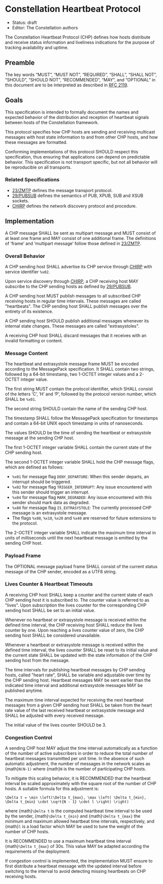 # Constellation Heartbeat Protocol

* Status: draft
* Editor: The Constellation authors

The Constellation Heartbeat Protocol (CHP) defines how hosts distribute and receive status information and liveliness indications for the purpose of tracking availability and uptime.

## Preamble

The key words “MUST”, “MUST NOT”, “REQUIRED”, “SHALL”, “SHALL NOT”, “SHOULD”, “SHOULD NOT”, “RECOMMENDED”, “MAY”, and “OPTIONAL” in this document are to be interpreted as described in [RFC 2119](http://tools.ietf.org/html/rfc2119).

## Goals

This specification is intended to formally document the names and expected behavior of the distribution and reception of heartbeat signals between hosts of the Constellation framework.

This protocol specifies how CHP hosts are sending and receiving multicast messages with host state information to and from other CHP hosts, and how these messages are formatted.

Conforming implementations of this protocol SHOULD respect this specification, thus ensuring that applications can depend on predictable behavior.
This specification is not transport specific, but not all behavior will be reproducible on all transports.

### Related Specifications

* [23/ZMTP](http://rfc.zeromq.org/spec:23/ZMTP) defines the message transport protocol.
* [29/PUBSUB](http://rfc.zeromq.org/spec:29/PUBSUB) defines the semantics of PUB, XPUB, SUB and XSUB sockets.
* [CHIRP](https://gitlab.desy.de/constellation/constellation/-/blob/main/docs/protocols/chirp.md) defines the network discovery protocol and procedure.

## Implementation

A CHP message SHALL be sent as multipart message and MUST consist of at least one frame and MAY consist of one additional frame.
The definitions of ‘frame’ and ‘multipart message’ follow those defined in [23/ZMTP](http://rfc.zeromq.org/spec:23/ZMTP).

### Overall Behavior

A CHP sending host SHALL advertise its CHP service through [CHIRP](https://gitlab.desy.de/constellation/constellation/-/blob/main/docs/protocols/chirp.md) with service identifier `%x02`.

Upon service discovery through [CHIRP](https://gitlab.desy.de/constellation/constellation/-/blob/main/docs/protocols/chirp.md), a CHP receiving host MAY subscribe to the CHP sending hosts as defined by [29/PUBSUB](http://rfc.zeromq.org/spec:29/PUBSUB).

A CHP sending host MUST publish messages to all subscribed CHP receiving hosts in regular time intervals. These messages are called "heartbeats". The CHP sending host SHALL publish messages over the entirety of its existence.

A CHP sending host SHOULD publish additional messages whenever its internal state changes. These messages are called "extrasystoles".

A receiving CHP host SHALL discard messages that it receives with an invalid formatting or content.

### Message Content

The heartbeat and extrasystole message frame MUST be encoded according to the MessagePack specification.
It SHALL contain two strings, followed by a 64-bit timestamp, two 1-OCTET integer values and a 2-OCTET integer value.

The first string MUST contain the protocol identifier, which SHALL consist of the letters ‘C’, ‘H’ and ‘P’, followed by the protocol version number, which SHALL be `%x01`.

The second string SHOULD contain the name of the sending CHP host.

The timestamp SHALL follow the MessagePack specification for timestamps and contain a 64-bit UNIX epoch timestamp in units of nanoseconds.

The values SHOULD be the time of sending the heartbeat or extrasystole message at the sending CHP host.

The first 1-OCTET integer variable SHALL contain the current state of the CHP sending host.

The second 1-OCTET integer variable SHALL hold the CHP message flags, which are defined as follows:

* `%x01` for message flag `DENY_DEPARTURE`: When this sender departs, an interrupt should be triggered.
* `%x02` for message flag `TRIGGER_INTERRUPT`: Any issue encountered with this sender should trigger an interrupt.
* `%x04` for message flag `MARK_DEGRADED`: Any issue encountered with this sender should mark data as degraded.
* `%x80` for message flag `IS_EXTRASYSTOLE`: The currently processed CHP message is an extrasystole message.
* The flags `%x08`, `%x10`, `%x20` and `%x40` are reserved for future extensions to the protocol.

The 2-OCTET integer variable SHALL indicate the maximum time interval in units of milliseconds until the next heartbeat message is emitted by the sending CHP host.

### Payload Frame

The OPTIONAL message payload frame SHALL consist of the current status message of the CHP sender, encoded as a UTF8 string.

### Lives Counter & Heartbeat Timeouts

A receiving CHP host SHALL keep a counter and the current state of each CHP sending host it is subscribed to. The counter value is referred to as "lives". Upon subscription the lives counter for the corresponding CHP sending host SHALL be set to an initial value.

Whenever no heartbeat or extrasystole message is received within the defined time interval, the CHP receiving host SHALL reduce the lives counter by one. Upon reaching a lives counter value of zero, the CHP sending host SHALL be considered unavailable.

Whenever a heartbeat or extrasystole message is received within the defined time interval, the lives counter SHALL be reset to its initial value and the current state SHALL be updated with the state information of the CHP sending host from the message.

The time intervals for publishing heartbeat messages by CHP sending hosts, called "heart rate", SHALL be variable and adjustable over time by the CHP sending host. Heartbeat messages MAY be sent earlier than the indicated time interval and additional extrasystole messages MAY be published anytime.

The maximum time interval expected for receiving the next heartbeat messages from a given CHP sending host SHALL be taken from the heart rate value of the last received heartbeat or extrasystole message and SHALL be adjusted with every received message.

The initial value of the lives counter SHOULD be 3.

### Congestion Control

A sending CHP host MAY adjust the time interval automatically as a function of the number of active subscribers in order to reduce the total number of heartbeat messages transmitted per unit time. In the absence of such automatic adjustment, the number of messages in the network scales as {math}`N(N-1)` where {math}`N` is the number of participating CHP hosts.

To mitigate this scaling behavior, it is RECOMMENDED that the heartbeat interval be scaled approximately with the square root of the number of CHP hosts. A suitable formula for this adjustment is:

```{math}
\Delta t = \min \left(\Delta t_{max}, \max \left( \Delta t_{min}, \Delta t_{min} \cdot \sqrt{N - 1} \cdot l \right) \right)
```

where {math}`\Delta t` is the computed heartbeat time interval to be used by the sender, {math}`\Delta t_{min}` and {math}`\Delta t_{max}` the minimum and maximum allowed heartbeat time intervals, respectively, and {math}`l` is a load factor which MAY be used to tune the weight of the number of CHP hosts.

It is RECOMMENDED to use a maximum heartbeat time interval {math}`\Delta t_{max}` of 30s. This value MAY be adapted according the requirements of the deployment.

If congestion control is implemented, the implementation MUST ensure to first distribute a heartbeat message with the updated interval before switching to the
interval to avoid detecting missing heartbeats on CHP receiving hosts.
